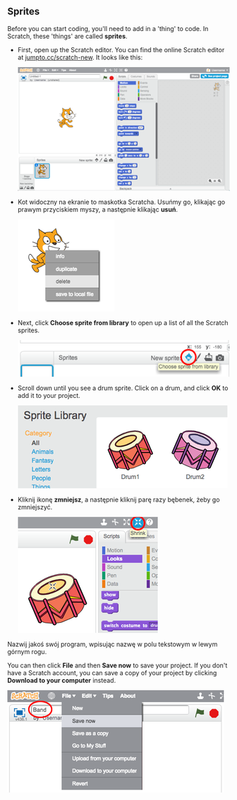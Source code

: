 ## Sprites

Before you can start coding, you'll need to add in a 'thing' to code. In Scratch, these 'things' are called **sprites**.

+ First, open up the Scratch editor. You can find the online Scratch editor at <a href="http://jumpto.cc/scratch-new" target="_blank">jumpto.cc/scratch-new</a>. It looks like this:
    
    ![screenshot](images/band-scratch.png)

+ Kot widoczny na ekranie to maskotka Scratcha. Usuńmy go, klikając go prawym przyciskiem myszy, a następnie klikając **usuń**.
    
    ![screenshot](images/band-delete.png)

+ Next, click **Choose sprite from library** to open up a list of all the Scratch sprites.
    
    ![screenshot](images/band-sprite-library.png)

+ Scroll down until you see a drum sprite. Click on a drum, and click **OK** to add it to your project.
    
    ![screenshot](images/band-sprite-drum.png)

+ Kliknij ikonę **zmniejsz**, a następnie kliknij parę razy bębenek, żeby go zmniejszyć.
    
    ![screenshot](images/band-shrink.png)

Nazwij jakoś swój program, wpisując nazwę w polu tekstowym w lewym górnym rogu.

You can then click **File** and then **Save now** to save your project. If you don't have a Scratch account, you can save a copy of your project by clicking **Download to your computer** instead.

![screenshot](images/band-save.png)